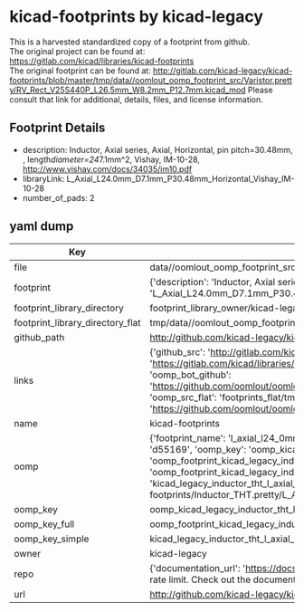 # kicad-footprints by kicad-legacy  
This is a harvested standardized copy of a footprint from github.  
The original project can be found at:  
https://gitlab.com/kicad/libraries/kicad-footprints  
The original footprint can be found at:
http://gitlab.com/kicad-legacy/kicad-footprints/blob/master/tmp/data//oomlout_oomp_footprint_src/Varistor.pretty/RV_Rect_V25S440P_L26.5mm_W8.2mm_P12.7mm.kicad_mod
Please consult that link for additional, details, files, and license information.  
## Footprint Details
* description: Inductor, Axial series, Axial, Horizontal, pin pitch=30.48mm, , length*diameter=24*7.1mm^2, Vishay, IM-10-28, http://www.vishay.com/docs/34035/im10.pdf  
* libraryLink: L_Axial_L24.0mm_D7.1mm_P30.48mm_Horizontal_Vishay_IM-10-28  
* number_of_pads: 2  
## yaml dump  
| Key | Value |  
| --- | --- |  
| file | data//oomlout_oomp_footprint_src/kicad-footprints/Inductor_THT.pretty/L_Axial_L24.0mm_D7.1mm_P30.48mm_Horizontal_Vishay_IM-10-28.kicad_mod |  
| footprint | {'description': 'Inductor, Axial series, Axial, Horizontal, pin pitch=30.48mm, , length*diameter=24*7.1mm^2, Vishay, IM-10-28, http://www.vishay.com/docs/34035/im10.pdf', 'libraryLink': 'L_Axial_L24.0mm_D7.1mm_P30.48mm_Horizontal_Vishay_IM-10-28', 'number_of_pads': 2} |  
| footprint_library_directory | footprint_library_owner/kicad-legacy_kicad-footprints |  
| footprint_library_directory_flat | tmp/data//oomlout_oomp_footprint_src/footprints_flat/kicad_legacy_inductor_tht_l_axial_l24_0mm_d7_1mm_p30_48mm_horizontal_vishay_im_10_28/working |  
| github_path | http://github.com/kicad-legacy/kicad-footprints/blob/master/tmp/data//oomlout_oomp_footprint_src/Inductor_THT.pretty/L_Axial_L24.0mm_D7.1mm_P30.48mm_Horizontal_Vishay_IM-10-28.kicad_mod |  
| links | {'github_src': 'http://gitlab.com/kicad-legacy/kicad-footprints/blob/master/tmp/data//oomlout_oomp_footprint_src/Varistor.pretty/RV_Rect_V25S440P_L26.5mm_W8.2mm_P12.7mm.kicad_mod', 'github_src_repo': 'https://gitlab.com/kicad/libraries/kicad-footprints', 'oomp_bot': 'tmp/data//oomlout_oomp_footprint_src/footprints/kicad_legacy_inductor_tht_l_axial_l24_0mm_d7_1mm_p30_48mm_horizontal_vishay_im_10_28/working', 'oomp_bot_github': 'https://github.com/oomlout/oomlout_oomp_footprint_bot/tree/main/tmp/data//oomlout_oomp_footprint_src/footprints/kicad_legacy_inductor_tht_l_axial_l24_0mm_d7_1mm_p30_48mm_horizontal_vishay_im_10_28/working', 'oomp_src_flat': 'footprints_flat/tmp/data//oomlout_oomp_footprint_src/footprints_flat/kicad_legacy_inductor_tht_l_axial_l24_0mm_d7_1mm_p30_48mm_horizontal_vishay_im_10_28/working', 'oomp_src_flat_github': 'https://github.com/oomlout/oomlout_oomp_footprint_src/tree/main/tmp/data//oomlout_oomp_footprint_src/footprints_flat/kicad_legacy_inductor_tht_l_axial_l24_0mm_d7_1mm_p30_48mm_horizontal_vishay_im_10_28/working'} |  
| name | kicad-footprints |  
| oomp | {'footprint_name': 'l_axial_l24_0mm_d7_1mm_p30_48mm_horizontal_vishay_im_10_28', 'library_name': 'inductor_tht', 'md5': 'd55169839c65c8dfaab431911acd0014', 'md5_10': 'd55169839c', 'md5_5': 'd5516', 'md5_6': 'd55169', 'oomp_key': 'oomp_kicad_legacy_inductor_tht_l_axial_l24_0mm_d7_1mm_p30_48mm_horizontal_vishay_im_10_28', 'oomp_key_extra': 'oomp_footprint_kicad_legacy_inductor_tht_l_axial_l24_0mm_d7_1mm_p30_48mm_horizontal_vishay_im_10_28', 'oomp_key_full': 'oomp_footprint_kicad_legacy_inductor_tht_l_axial_l24_0mm_d7_1mm_p30_48mm_horizontal_vishay_im_10_28_d55169', 'oomp_key_simple': 'kicad_legacy_inductor_tht_l_axial_l24_0mm_d7_1mm_p30_48mm_horizontal_vishay_im_10_28', 'original_filename': 'data//oomlout_oomp_footprint_src/kicad-footprints/Inductor_THT.pretty/L_Axial_L24.0mm_D7.1mm_P30.48mm_Horizontal_Vishay_IM-10-28.kicad_mod', 'owner_name': 'kicad_legacy'} |  
| oomp_key | oomp_kicad_legacy_inductor_tht_l_axial_l24_0mm_d7_1mm_p30_48mm_horizontal_vishay_im_10_28 |  
| oomp_key_full | oomp_footprint_kicad_legacy_inductor_tht_l_axial_l24_0mm_d7_1mm_p30_48mm_horizontal_vishay_im_10_28 |  
| oomp_key_simple | kicad_legacy_inductor_tht_l_axial_l24_0mm_d7_1mm_p30_48mm_horizontal_vishay_im_10_28 |  
| owner | kicad-legacy |  
| repo | {'documentation_url': 'https://docs.github.com/rest/overview/resources-in-the-rest-api#rate-limiting', 'message': "API rate limit exceeded for 84.66.142.224. (But here's the good news: Authenticated requests get a higher rate limit. Check out the documentation for more details.)"} |  
| url | http://github.com/kicad-legacy/kicad-footprints |  

